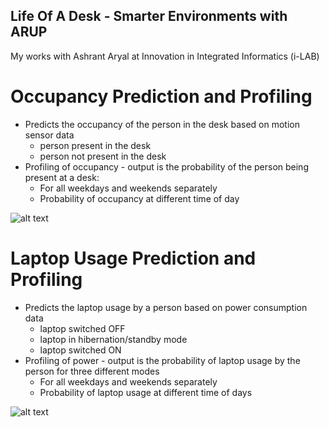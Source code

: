 ## Life Of A Desk - Smarter Environments with ARUP
My works with Ashrant Aryal at Innovation in Integrated Informatics (i-LAB)


# Occupancy Prediction and Profiling
- Predicts the occupancy of the person in the desk based on motion sensor data
	- person present in the desk
	- person not present in the desk
- Profiling of occupancy - output is the probability of the person being present at a desk:
	- For all weekdays and weekends separately
	- Probability of occupancy at different time of day

![alt text](https://github.com/arupiot/smarter_environments/tree/abinaya/Profiling/Helpers/Figure-1.png)


# Laptop Usage Prediction and Profiling
- Predicts the laptop usage by a person based on power consumption data 
	- laptop switched OFF
	- laptop in hibernation/standby mode
	- laptop switched ON 
- Profiling of power - output is the probability of laptop usage by the person for three different modes
	- For all weekdays and weekends separately
	- Probability of laptop usage at different time of days
	

![alt text](https://github.com/arupiot/smarter_environments/tree/abinaya/Profiling/Helpers/Figure-2.png)